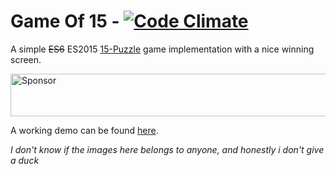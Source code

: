 # Game Of 15 - [![Code Climate](https://codeclimate.com/github/Elfo404/Game-of-15/badges/gpa.svg)](https://codeclimate.com/github/Elfo404/Game-of-15)

A simple ~~ES6~~ ES2015 [15-Puzzle](https://en.wikipedia.org/wiki/15_puzzle) game implementation with a nice winning screen.

<a target='_blank' rel='nofollow' href='https://app.codesponsor.io/link/M9wtrHRgfeuuobbdDHS298mF/Elfo404/Game-of-15'>
  <img alt='Sponsor' width='888' height='68' src='https://app.codesponsor.io/embed/M9wtrHRgfeuuobbdDHS298mF/Elfo404/Game-of-15.svg' />
</a>

A working demo can be found [here](https://elfo404.github.io/Game-of-15/).

_I don't know if the images here belongs to anyone, and honestly i don't give a duck_
